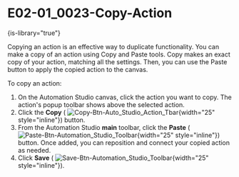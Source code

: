 # E02-01_0023-Copy-Action

{is-library="true"}

<snippet id="E02-01_0023-Copy-Action_snippet">



Copying an action is an effective way to duplicate functionality. You can make a copy of an action using Copy and Paste tools. Copy makes an exact copy of your action, matching all the settings. Then, you can use the Paste button to apply the copied action to the canvas.

To copy an action:

1. On the Automation Studio canvas, click the action you want to copy. The action's popup toolbar shows above the selected action.
2. Click the **Copy** ( ![Copy-Btn-Auto_Studio_Action_Tbar](Copy-Btn-Auto_Studio_Action_Tbar.png){width="25" style="inline"}) button.
3. From the Automation Studio **main** toolbar, click the **Paste** ( ![Paste-Btn-Automation_Studio_Toolbar](Paste-Btn-Automation_Studio_Toolbar.png){width="25" style="inline"}) button. Once added, you can reposition and connect your copied action as needed.
4. Click **Save** ( ![Save-Btn-Automation_Studio_Toolbar](Save-Btn-Automation_Studio_Toolbar.png){width="25" style="inline"}).



</snippet>